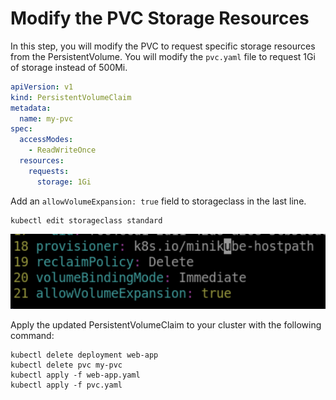 # Modify the PVC Storage Resources

In this step, you will modify the PVC to request specific storage resources from the PersistentVolume. You will modify the `pvc.yaml` file to request 1Gi of storage instead of 500Mi.

```yaml
apiVersion: v1
kind: PersistentVolumeClaim
metadata:
  name: my-pvc
spec:
  accessModes:
    - ReadWriteOnce
  resources:
    requests:
      storage: 1Gi
```
Add an `allowVolumeExpansion: true` field to storageclass in the last line.

```shell
kubectl edit storageclass standard
```

![lab-storing-application-data-with-persistentvolumes-5](assets/lab-storing-application-data-with-persistentvolumes-5.png)

Apply the updated PersistentVolumeClaim to your cluster with the following command:

```shell
kubectl delete deployment web-app
kubectl delete pvc my-pvc
kubectl apply -f web-app.yaml
kubectl apply -f pvc.yaml
```
